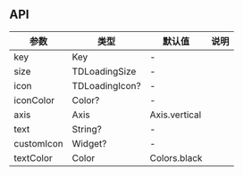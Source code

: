 ## API

| 参数 | 类型 | 默认值 | 说明 |
| --- | --- | --- | --- |
| key | Key | - |  |
| size | TDLoadingSize | - |  |
| icon | TDLoadingIcon? | - |  |
| iconColor | Color? | - |  |
| axis | Axis | Axis.vertical |  |
| text | String? | - |  |
| customIcon | Widget? | - |  |
| textColor | Color | Colors.black |  |
